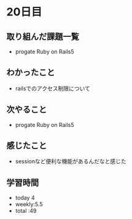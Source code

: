 # 20日目
## 取り組んだ課題一覧
- progate Ruby on Rails5
## わかったこと
- railsでのアクセス制限について
## 次やること
- progate Ruby on Rails5
## 感じたこと
- sessionなど便利な機能があるんだなと感じた
## 学習時間
- today 4
- weekly:5.5
- total :49
